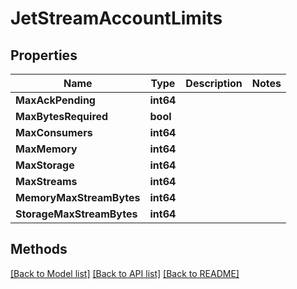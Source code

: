 # JetStreamAccountLimits

## Properties

Name | Type | Description | Notes
------------ | ------------- | ------------- | -------------
**MaxAckPending** | **int64** |  | 
**MaxBytesRequired** | **bool** |  | 
**MaxConsumers** | **int64** |  | 
**MaxMemory** | **int64** |  | 
**MaxStorage** | **int64** |  | 
**MaxStreams** | **int64** |  | 
**MemoryMaxStreamBytes** | **int64** |  | 
**StorageMaxStreamBytes** | **int64** |  | 

## Methods


[[Back to Model list]](../README.md#documentation-for-models) [[Back to API list]](../README.md#documentation-for-api-endpoints) [[Back to README]](../README.md)


